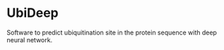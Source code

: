 # UbiDeep
Software to predict ubiquitination site in the protein sequence with deep neural network.
